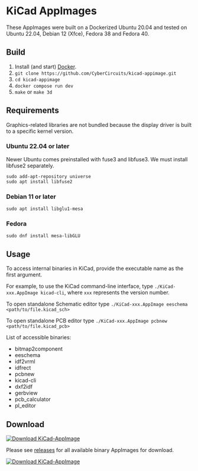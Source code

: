 # KiCad AppImages

These AppImages were built on a Dockerized Ubuntu 20.04 and tested on Ubuntu 22.04, Debian 12 (Xfce), Fedora 38 and Fedora 40.

## Build

1. Install (and start) [Docker](https://docs.docker.com/engine/install/).
2. `git clone https://github.com/CyberCircuits/kicad-appimage.git`
3. `cd kicad-appimage`
4. `docker compose run dev`
5. `make` or `make 3d`

## Requirements
Graphics-related libraries are not bundled because the display driver is built to a specific kernel version.

### Ubuntu 22.04 or later
Newer Ubuntu comes preinstalled with fuse3 and libfuse3. We must install libfuse2 separately.

```
sudo add-apt-repository universe
sudo apt install libfuse2
```

### Debian 11 or later

`sudo apt install libglu1-mesa`

### Fedora

`sudo dnf install mesa-libGLU`

## Usage

To access internal binaries in KiCad, provide the executable name as the first argument.

For example, to use the KiCad command-line interface, type `./KiCad-xxx.AppImage kicad-cli`, where `xxx` represents the version number.

To open standalone Schematic editor type `./KiCad-xxx.AppImage eeschema <path/to/file.kicad_sch>`

To open standalone PCB editor type `./KiCad-xxx.AppImage pcbnew <path/to/file.kicad_pcb>`

List of accessible binaries:
- bitmap2component
- eeschema
- idf2vrml
- idfrect
- pcbnew
- kicad-cli
- dxf2idf
- gerbview
- pcb_calculator
- pl_editor

## Download
[![Download KiCad-AppImage](https://a.fsdn.com/con/app/sf-download-button)](https://sourceforge.net/projects/kicad-appimage/files/latest/download)

Please see [releases](https://github.com/CyberCircuits/kicad-appimage/releases) for all available binary AppImages for download.

[![Download KiCad-AppImage](https://img.shields.io/sourceforge/dt/kicad-appimage.svg)](https://sourceforge.net/projects/kicad-appimage/files/latest/download)

